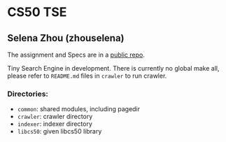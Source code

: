 # CS50 TSE
## Selena Zhou (zhouselena)

The assignment and Specs are in a [public repo](https://github.com/CS50Spring2023/labs/tse).

Tiny Search Engine in development.
There is currently no global make all, please refer to `README.md` files in `crawler` to run crawler.

### Directories:
* `common`: shared modules, including pagedir
* `crawler`: crawler directory
* `indexer`: indexer directory
* `libcs50`: given libcs50 library